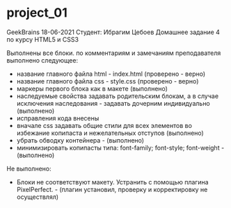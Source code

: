 # project_01
GeekBrains
18-06-2021
Студент: Ибрагим Цебоев
Домашнее задание 4 по курсу HTML5 и CSS3

Выполнены все блоки.
по комментариям и замечаниям преподавателя выполнено следующее:
- название главного файла html -  index.html (проверено - верно)
- название главного файла css - style.css (проверено - верно)
- маркеры первого блока как в макете (выполнено)
- наследуемые свойства задавать родительским блокам, а в случае исключения наследования - задавать дочерним индивидуально (выполнено)
- исправления кода внесены
- вначале css задавать общие стили для всех элементов во избежание копипаста и нежелательных отступов (выполнено)
- убрать обводку контейнера - (выполнено)
- минимизировать копипасты типа: font-family; font-style; font-weight - (выполнено)

Не выполнено:
- Блоки не соответствуют макету. Устранить с помощью плагина PixelPerfect. - (плагин установил, проверку и корректировку не осуществлял)
